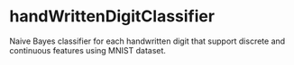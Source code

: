 # handWrittenDigitClassifier
Naive Bayes classifier for each handwritten digit that support discrete and continuous features using MNIST dataset.
